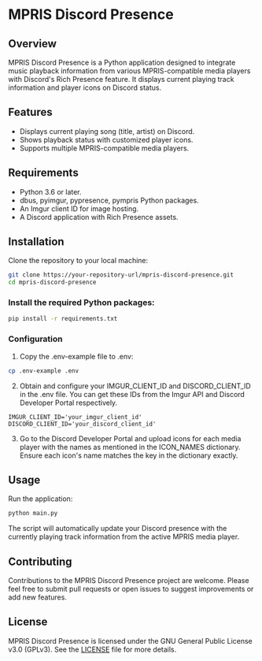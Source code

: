 # MPRIS Discord Presence  
  
## Overview  
MPRIS Discord Presence is a Python application designed to integrate music playback information from various MPRIS-compatible media players with Discord's Rich Presence feature. It displays current playing track information and player icons on Discord status.  
  
## Features  
- Displays current playing song (title, artist) on Discord.  
- Shows playback status with customized player icons.  
- Supports multiple MPRIS-compatible media players.  
  
## Requirements
- Python 3.6 or later.  
- dbus, pyimgur, pypresence, pympris Python packages.  
- An Imgur client ID for image hosting.  
- A Discord application with Rich Presence assets.  

## Installation
Clone the repository to your local machine:
  
```bash
git clone https://your-repository-url/mpris-discord-presence.git  
cd mpris-discord-presence  
```
  
### Install the required Python packages:
  
```bash
pip install -r requirements.txt
```
  
### Configuration
1. Copy the .env-example file to .env:
  
```bash
cp .env-example .env
```
  
2. Obtain and configure your IMGUR_CLIENT_ID and DISCORD_CLIENT_ID in the .env file. You can get these IDs from the Imgur API and Discord Developer Portal respectively.
```plaintext
IMGUR_CLIENT_ID='your_imgur_client_id'
DISCORD_CLIENT_ID='your_discord_client_id'
```
3. Go to the Discord Developer Portal and upload icons for each media player with the names as mentioned in the ICON_NAMES dictionary. Ensure each icon's name matches the key in the dictionary exactly.
  
## Usage
Run the application:
  
```bash
python main.py
```
  
The script will automatically update your Discord presence with the currently playing track information from the active MPRIS media player.
  
## Contributing
Contributions to the MPRIS Discord Presence project are welcome. Please feel free to submit pull requests or open issues to suggest improvements or add new features.

## License
MPRIS Discord Presence is licensed under the GNU General Public License v3.0 (GPLv3). See the [LICENSE](./LICENSE.md) file for more details.